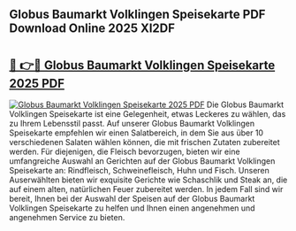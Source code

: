 ## Globus Baumarkt Volklingen Speisekarte PDF Download Online 2025 XI2DF

# <h2><a href="http://gc9l415.nevu.top/?p=Globus+Baumarkt+Volklingen+Speisekarte">🔗 👉🔴 Globus Baumarkt Volklingen Speisekarte 2025 PDF</a></h2>

[![Globus Baumarkt Volklingen Speisekarte 2025 PDF](https://i.imgur.com/dBaPXMq.png)](http://gc9l415.nevu.top/?p=Globus+Baumarkt+Volklingen+Speisekarte)
Die Globus Baumarkt Volklingen Speisekarte ist eine Gelegenheit, etwas Leckeres zu wählen, das zu Ihrem Lebensstil passt. Auf unserer Globus Baumarkt Volklingen Speisekarte empfehlen wir einen Salatbereich, in dem Sie aus über 10 verschiedenen Salaten wählen können, die mit frischen Zutaten zubereitet werden. Für diejenigen, die Fleisch bevorzugen, bieten wir eine umfangreiche Auswahl an Gerichten auf der Globus Baumarkt Volklingen Speisekarte an: Rindfleisch, Schweinefleisch, Huhn und Fisch. Unseren Auserwählten bieten wir exquisite Gerichte wie Schaschlik und Steak an, die auf einem alten, natürlichen Feuer zubereitet werden. In jedem Fall sind wir bereit, Ihnen bei der Auswahl der Speisen auf der Globus Baumarkt Volklingen Speisekarte zu helfen und Ihnen einen angenehmen und angenehmen Service zu bieten.
